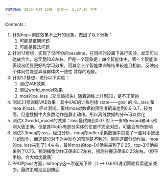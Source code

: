 ```yaml
---
创建时间: 2025-九月-22日  星期一, 5:27:46 下午
---
```

Contents：
1. 针对hop+训练效果不上升的现象，做出了以下分析：
	1. 可能是框架问题
	2. 可能是算法问题
2. 针对1.1猜想，实现了仅PPO的baseline，在同样的设置下进行实验，发现可以达成合作，总奖励10.8左右。但是一个现象是：四个智能体中，第一个智能体表现出明显更好的学习效果，而其余三个智能体训练结果较差且相似，反映出 个体间性能差异与群体内一致性 并存的现象。
3. 针对1.2猜想，进行以下实验：
	1. 测试VAE效果
	2. 测试world_model效果
	3. moa的ce_loss（交叉熵损失）随着训练上升到30，是不正常的
4. 测试3.1预训练VAE效果：其中VAE的训练包括 state——goal 的 KL_loss 和 moa 的loss。经过测试，离线moa对数据的预测准确率达到0.6-0.7，较为高，但是数据中大多数动作是静止动作。所以离线数据的分布可以优化
5. 测试3.2world_model的效果：loss最终降到0.07 对下一步的reward和obs预测大致正确。但是其中obs有部分实体的位置不完全对应，可能会有所影响
6. 测试3.3moa的loss，经过分析，moa的buffer采集数据中包含了一些对手退出时的动作，而这部分对于对手动作的预测是不利的，剔除这部分动作后，moa的ce_loss来到了1.4左右，最终moa的top-1准确率来到了0.25，top-3准确率来到了0.75。预测捕兔动作正确率0.7左右，预测补鹿正确率0.25左右。（但不平稳，会大幅度震荡）
7. PPO的loss方面，entropy这一项逐渐下降（1 --> 0.6/0)说明策略探索逐渐减少。最终策略没达到捕鹿